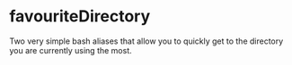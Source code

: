# favouriteDirectory
Two very simple bash aliases that allow you to quickly get to the directory you are currently using the most.
